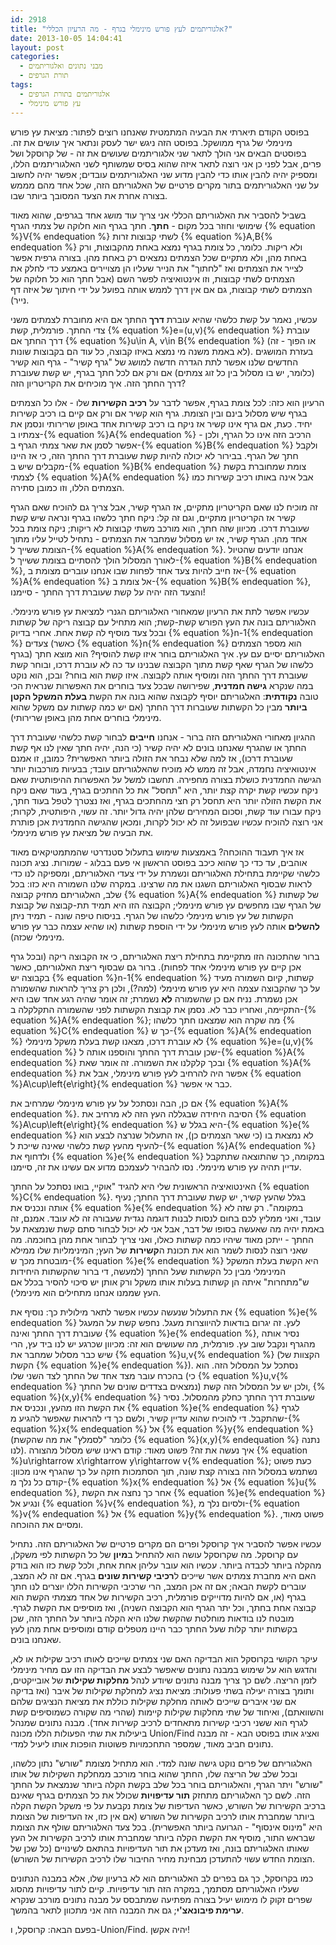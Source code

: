 ```yaml
---
id: 2918
title: "אלגוריתמים לעץ פורש מינימלי בגרף - מה הרעיון הכללי?"
date: 2013-10-05 14:04:41
layout: post
categories: 
  - מבני נתונים ואלגוריתמים
  - תורת הגרפים
tags: 
  - אלגוריתמים בתורת הגרפים
  - עץ פורש מינימלי
---
```

בפוסט הקודם תיארתי את הבעיה המתמטית שאנחנו רוצים לפתור: מציאת עץ פורש מינימלי של גרף ממושקל. בפוסט הזה ניגש ישר לעסק ונתאר איך עושים את זה. בפוסטים הבאים אני הולך לתאר שני אלגוריתמים שעושים את זה - של קרוסקל ושל פרים, אבל לפני כן אני רוצה לתאר איזה שהוא בסיס שמשותף לשני האלגוריתמים הללו, ומספיק יהיה להבין אותו כדי להבין מדוע שני האלגוריתמים עובדים; אפשר יהיה לחשוב על שני האלגוריתמים בתור מקרים פרטיים של האלגוריתם הזה, שכל אחד מהם מממש בצורה אחרת את הצעד המסובך ביותר שבו.

בשביל להסביר את האלגוריתם הכללי אני צריך עוד מושג אחד בגרפים, שהוא מאוד שימושי וחוזר בכל מקום - <strong>חתך</strong>. חתך בגרף הוא חלוקה של צמתי הגרף {% equation %}V{% endequation %} לשתי קבוצות זרות {% equation %}A,B{% endequation %} ולא ריקות. כלומר, כל צומת בגרף נמצא באחת מהקבוצות, ורק באחת מהן, ולא מתקיים שכל הצמתים נמצאים רק באחת מהן. בצורה גרפית אפשר לצייר את הצמתים ואז "לחתוך" את הנייר שעליו הן מצויירים באמצע כדי לחלק את הצמתים לשתי קבוצות, וזו אינטואיציה לפשר השם (אבל חתך הוא כל חלוקה של הצמתים לשתי קבוצות, גם אם אין דרך לממש אותה בפועל על ידי חיתוך של איזה דף נייר).

עכשיו, נאמר על קשת כלשהי שהיא עוברת <strong>דרך</strong> החתך אם היא מחוברת לצמתים משני צדי החתך. פורמלית, קשת {% equation %}e=(u,v){% endequation %} עוברת דרך החתך אם {% equation %}u\in A, v\in B{% endequation %} (או הפוך - זה לא באמת משנה מי נמצא באיזו קבוצה, כל עוד הם בקבוצות שונות). בעזרת המושגים החדשים שלנו אפשר לתת הגדרה חדשה למושג של "גרף קשיר" - גרף הוא קשיר (כלומר, יש בו מסלול בין כל זוג צמתים) אם ורק אם לכל חתך בגרף, יש קשת שעוברת דרך החתך הזה. איך מוכיחים את הקריטריון הזה?

הרעיון הוא כזה: לכל צומת בגרף, אפשר לדבר על <strong>רכיב הקשירות</strong> שלו - אלו כל הצמתים בגרף שיש מסלול בינם ובין הצומת. גרף הוא קשיר אם ורק אם קיים בו רכיב קשירות יחיד. כעת, אם גרף אינו קשיר אז ניקח בו רכיב קשירות אחד באופן שרירותי ונסמן את צמתיו ב-{% equation %}A{% endequation %} - הרכיב הזה אינו כל הגרף, ולכן אפשר לסמן את שאר צמתי הגרף ב-{% equation %}B{% endequation %} ולקבל חתך של הגרף. בבירור לא יכולה להיות קשת שעוברת דרך החתך הזה, כי אז היינו מקבלים שיש ב-{% equation %}B{% endequation %} צומת שמחוברת בקשת לצמתי {% equation %}A{% endequation %} אבל אינה באותו רכיב קשירות כמו הצמתים הללו, וזו כמובן סתירה.

זה מוכיח לנו שאם הקריטריון מתקיים, אז הגרף קשיר, אבל צריך גם להוכיח שאם הגרף קשיר אז הקריטריון מתקיים, וגם זה קל: ניקח חתך כלשהו בגרף ונראה שיש קשת שעוברת דרכו. מכיוון שזה חתך, הוא מורכב משתי קבוצות לא ריקות; ניקח צומת בכל אחד מהן. הגרף קשיר, אז יש מסלול שמחבר את הצמתים - נתחיל לטייל עליו מתוך הצומת ששייך ל-{% equation %}A{% endequation %}. אנחנו יודעים שהטיול לאורך המסלול הולך להסתיים בצומת ששייך ל-{% equation %}B{% endequation %}, אז חייב להיות צעד אחד לפחות שבו אנחנו עוברים מצומת ב-{% equation %}A{% endequation %} אל צומת ב-{% equation %}B{% endequation %}, והצעד הזה יהיה על קשת שעוברת דרך החתך - סיימנו!

עכשיו אפשר לתת את הרעיון שמאחורי האלגוריתם הגנרי למציאת עץ פורש מינימלי. האלגוריתם בונה את העץ הפורש קשת-קשת; הוא מתחיל עם קבוצה ריקה של קשתות ובכל צעד מוסיף לה קשת אחת. אחרי בדיוק {% equation %}n-1{% endequation %} צעדים (כאשר {% equation %}n{% endequation %} הוא מספר הצמתים בגרף) האלגוריתם יסיים עם עץ. איך האלגוריתם בוחר איזו קשת להוסיף? הוא מוצא חתך כלשהו של הגרף שאף קשת מתוך הקבוצה שבנינו עד כה לא עוברת דרכו, ובוחר קשת שעוברת דרך החתך הזה ומוסיף אותה לקבוצה. איזו קשת הוא בוחר? ובכן, הוא נוקט במה שנקרא <strong>גישה חמדנית</strong>, שפירושה שבכל צעד בוחרים את האפשרות שנראית הכי טובה <strong>נקודתית</strong>: האלגוריתם יוסיף לקבוצה שהוא בונה את הקשת <strong>בעלת המשקל הקטן ביותר</strong> מבין כל הקשתות שעוברות דרך החתך (אם יש כמה קשתות עם משקל שהוא מינימלי בוחרים אחת מהן באופן שרירותי).

ההגיון מאחורי האלגוריתם הזה ברור - אנחנו <strong>חייבים</strong> לבחור קשת כלשהי שעוברת דרך החתך או שהגרף שאנחנו בונים לא יהיה קשיר (כי הנה, יהיה חתך שאין לנו אף קשת שעוברת דרכו), אז למה שלא נבחר את הזולה ביותר האפשרית? כמובן, זו אמנם אינטואיציה נחמדה, אבל זה ממש לא מוכיח שהאלגוריתם עובד; בבעיות מורכבות יותר הגישה החמדנית כושלת בצורה מחפירה. תחשבו למשל על האפשרות ההיפותטית שאם ניקח עכשיו קשת יקרה קצת יותר, היא "תחסל" את כל החתכים בגרף, בעוד שאם ניקח את הקשת הזולה יותר היא תחסל רק חצי מהחתכים בגרף, ואז נצטרך לטפל בעוד חתך, ניקח עבורו עוד קשת, וסכום המחירים שלהן יהיה גדול יותר. זה עשוי, היפותטית, לקרות; אני רוצה להוכיח עכשיו שבפועל זה לא יכול לקרות, ומכאן שהגישה החמדנית אכן פותרת את הבעיה של מציאת עץ פורש מינימלי.

אז איך תעבוד ההוכחה? באמצעות שימוש בתעלול סטנדרטי שהמתמטיקאים מאוד אוהבים, עד כדי כך שהוא כיכב בפוסט הראשון אי פעם בבלוג - שמורות. נציג תכונה כלשהי שקיימת בתחילת האלגוריתם ונשמרת על ידי צעדי האלגוריתם, ומספיקה לנו כדי לראות שבסוף האלגוריתם השגנו את מה שרצינו. במקרה שלנו השמורה היא כזו: בכל שלב, האלגוריתם מחזיק קבוצה {% equation %}A{% endequation %} של קשתות של הגרף שבו מחפשים עץ פורש מינימלי; הקבוצה הזו היא תמיד תת-קבוצה של קבוצת הקשתות של עץ פורש מינימלי כלשהו של הגרף. בניסוח טיפה שונה - תמיד ניתן <strong>להשלים</strong> אותה לעץ פורש מינימלי על ידי הוספת קשתות (או שהיא עצמה כבר עץ פורש מינימלי שכזה).

ברור שהתכונה הזו מתקיימת בתחילת ריצת האלגוריתם, כי אז הקבוצה ריקה (ובכל גרף אכן קיים עץ פורש מינימלי אחד לפחות). ברור גם שבסוף ריצת האלגוריתם, כאשר בקבוצה יש {% equation %}n-1{% endequation %} קשתות, קיום השמורה מעיד על כך שהקבוצה עצמה היא עץ פורש מינימלי (למה?), ולכן רק צריך להראות שהשמורה אכן נשמרת. נניח אם כן שהשמורה <strong>לא</strong> נשמרת; זה אומר שהיה רגע אחד שבו היא התקיימה, ואחריו כבר לא. נסמן את קבוצת הקשתות לפני שהשמורה התקלקלה ב-{% equation %}A{% endequation %}; מה שקרה הוא שמצאנו חתך כלשהו {% equation %}C{% endequation %} כך ש-{% equation %}A{% endequation %} לא עוברת דרכו, מצאנו קשת בעלת משקל מינימלי {% equation %}e=(u,v){% endequation %} שכן עוברת דרך החתך והוספנו אותה ל-{% equation %}A{% endequation %} ובכך קלקלנו את השמורה. זה אומר שאת {% equation %}A{% endequation %} אפשר היה להרחיב לעץ פורש מינימלי, אבל את {% equation %}A\cup\left\{e\right\}{% endequation %} כבר אי אפשר.

אם כן, הבה ונסתכל על עץ פורש מינימלי שמרחיב את {% equation %}A{% endequation %}. הסיבה היחידה שבגללה העץ הזה לא מרחיב את {% equation %}A\cup\left\{e\right\}{% endequation %} היא בגלל ש-{% equation %}e{% endequation %} לא נמצאת בו (כי שאר הצמתים כן), אז התעלול שנרצה לבצע הוא להעיף מהעץ קשת כלשהי שאינה שייכת ל-{% equation %}A{% endequation %} ולדחוף את {% equation %}e{% endequation %} במקומה, כך שהתוצאה שתתקבל עדיין תהיה עץ פורש מינימלי. נסו להבהיר לעצמכם מדוע אם עשינו את זה, סיימנו.

האינטואיציה הראשונית שלי היא להגיד "אוקיי, בואו נסתכל על החתך {% equation %}C{% endequation %}. בגלל שהעץ קשיר, יש קשת שעוברת דרך החתך; נעיף אותה ונכניס את {% equation %}e{% endequation %} במקומה". רק שזה לא עובד, ואני ממליץ לכם בחום לנסות לבנות דוגמה נגדית שעבורה זה לא עובד. אמנם, זה באמת יהיה מה שאעשה בסופו של דבר, אבל אני לא יכול לבחור סתם קשת שנמצאת על החתך - ייתכן מאוד שיהיו כמה קשתות כאלו, ואני צריך לבחור אחת מהן בחוכמה. מה שאני רוצה לנסות לשמר הוא את תכונת ה<strong>קשירות</strong> של העץ; המינימליות שלו ממילא מובטחת מכך ש-{% equation %}e{% endequation %} היא הקשת בעלת המשקל המינימלי מבין כל הקשתות שעל החתך (למעשה, די ברור שהקשתות היחידות ש"מתחרות" איתה הן קשתות בעלות אותו משקל ורק אותן יש סיכוי להסיר בכלל אם העץ שממנו אנחנו מתחילים הוא מינימלי).

את התעלול שנעשה עכשיו אפשר לתאר מילולית כך: נוסיף את {% equation %}e{% endequation %} לעץ. זה יגרום בודאות להיווצרות מעגל. נחפש קשת על המעגל שעוברת דרך החתך ואינה {% equation %}e{% endequation %}, נסיר אותה מהגרף ונקבל שוב עץ. פורמלית, מה שעושים הוא זה: מכיוון שכרגע יש לנו ביד עץ, הרי שיש כבר מסלול שמחבר את {% equation %}u,v{% endequation %} (הקצוות של הקשת {% equation %}e{% endequation %}). נסתכל על המסלול הזה. הוא בהכרח עובר מצד אחד של החתך לצד השני שלו (כי {% equation %}u,v{% endequation %} נמצאים בצדדים שונים של החתך) ולכן יש על המסלול הזה קשת, {% equation %}(x,y){% endequation %} שעוברת דרך החתך כחלק מהמסלול. נסיר את הקשת הזו מהעץ, ונכניס את {% equation %}e{% endequation %} לגרף שהתקבל. די להוכיח שהוא עדיין קשיר, ולשם כך די להראות שאפשר להגיע מ-{% equation %}x{% endequation %} אל {% equation %}y{% endequation %} (כלומר "לסמלץ" את מה שהקשת {% equation %}(x,y){% endequation %} נתנה לנו). איך נעשה את זה? פשוט מאוד: קודם ראינו שיש מסלול מהצורה {% equation %}u\rightarrow x\rightarrow y\rightarrow v{% endequation %}; כעת פשוט נשתמש במסלול הזה בצורה קצת שונה, תוך הסתמכות חזקה על כך שהגרף אינו מכוון: קודם כל נלך מ-{% equation %}x{% endequation %} אל {% equation %}u{% endequation %}, אחר כך נחצה את הקשת {% equation %}e{% endequation %} ונגיע אל {% equation %}v{% endequation %}, ולסיום נלך מ-{% equation %}v{% endequation %} אל {% equation %}y{% endequation %}. פשוט מאוד, ומסיים את ההוכחה.

עכשיו אפשר להסביר איך קרוסקל ופרים הם מקרים פרטיים של האלגוריתם הזה. נתחיל עם קרוסקל. מה שקרוסקל עושה הוא להתחיל ב<strong>מיון</strong> של כל הקשתות לפי משקלן, מהקלה ביותר לכבדה ביותר. עכשיו הוא עובר עליהן אחת אחת, ולכל קשת כזו הוא בודק האם היא מחברת צמתים אשר שייכים ל<strong>רכיבי קשירות שונים</strong> בגרף. אם זה לא המצב, עוברים לקשת הבאה; אם זה אכן המצב, הרי שרכיבי הקשירות הללו יוצרים לנו חתך בגרף (או, אם להיות מדוייקים פורמלית, רכיב הקשירות של אחד מצמתי הקשת הוא קבוצה אחת בחתך, וכל יתר הגרף הוא הקבוצה השניה), ואז מוסיפים את הקשת לגרף. מובטח לנו בודאות מוחלטת שהקשת שלנו היא הקלה ביותר על החתך הזה, שכן בקשתות יותר קלות שעל החתך כבר היינו מטפלים קודם ומוסיפים אחת מהן לעץ שאנחנו בונים.

עיקר הקושי בקרוסקל הוא הבדיקה האם שני צמתים שייכים לאותו רכיב שקילות או לא, והדגש הוא על שימוש במבנה נתונים שיאפשר לבצע את הבדיקה הזו עם מחיר מינימלי לזמן הריצה. לשם כך צריך מבנה נתונים שיודע לנהל <strong>מחלקות שקילות</strong> של אובייקטים, ותומך בצורה יעילה בשתי פעולות: מציאת נציג למחלקת שקילות של איבר (ואז בדיקה אם שני איברים שייכים לאותה מחלקת שקילות כוללת את מציאת הנציגים שלהם והשוואתם), ואיחוד של שתי מחלקות שקילות קיימות (שהרי מה שקורה כשמוסיפים קשת לגרף הוא ששני רכיבי קשירות מתאחדים לרכיב קשירות אחד). מבנה נתונים שמנהל ביעילות את שתי הפעולות הללו מכונה Union/Find ואציג אותו בפוסט הבא - זה מבנה נתונים חביב מאוד, שמספר התחכמויות פשוטות הופכות אותו ליעיל למדי.

האלגוריתם של פרים נוקט גישה שונה למדי. הוא מתחיל מצומת "שורש" נתון כלשהו, ובכל שלב של הריצה שלו, החתך שהוא בוחר מורכב ממחלקת השקילות של אותו "שורש" ויתר הגרף, והאלגוריתם בוחר בכל שלב בקשת הקלה ביותר שנמצאת על החתך הזה. לשם כך האלגוריתם מתחזק <strong>תור עדיפויות</strong> שכולל את כל הצמתים בגרף שאינם ברכיב הקשירות של השורש, כאשר העדיפות של צומת נקבעת על פי משקל הקשת הקלה ביותר שמחברת אותו לרכיב הקשירות של השורש (אם אין כזו, אז העדיפות של הצומת היא "מינוס אינסוף" - הגרועה ביותר האפשרית). בכל צעד האלגוריתם שולף את הצומת שבראש התור, מוסיף את הקשת הקלה ביותר שמחברת אותו לרכיב הקשירות אל העץ שאותו האלגוריתם בונה, ואז מעדכן את תור העדיפויות בהתאם לשינויים (כל שכן של הצומת החדש עשוי להתעדכן מבחינת מחיר החיבור שלו לרכיב הקשירות של השורש).

כמו בקרוסקל, כך גם בפרים לב האלגוריתם הוא לא ברעיון שלו, אלא במבנה הנתונים שעליו האלגוריתם מסתמך, במקרה הזה תור עדיפויות. קיים לתור עדיפויות מהסוג שפרים זקוק לו מימוש יעיל בצורה מפתיעה שמתבסס על מבנה נתונים מורכב שנקרא <strong>ערימת פיבונאצ'י</strong>; גם את המבנה הזה אני מתכוון לתאר בהמשך.

בפעם הבאה: קרוסקל, ו-Union/Find. יהיה אקשן!
